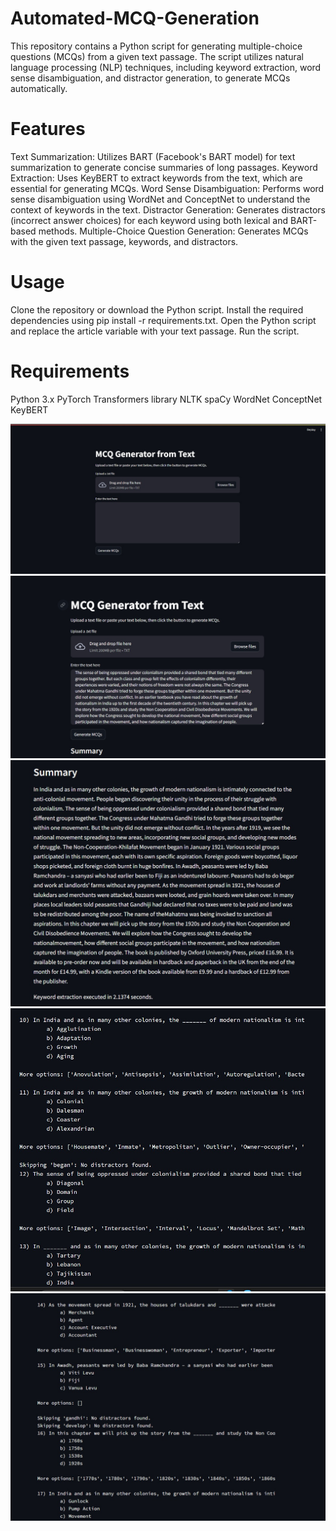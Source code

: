 # Automated-MCQ-Generation
This repository contains a Python script for generating multiple-choice questions (MCQs) from a given text passage. The script utilizes natural language processing (NLP) techniques, including keyword extraction, word sense disambiguation, and distractor generation, to generate MCQs automatically.

# Features
Text Summarization: Utilizes BART (Facebook's BART model) for text summarization to generate concise summaries of long passages.
Keyword Extraction: Uses KeyBERT to extract keywords from the text, which are essential for generating MCQs.
Word Sense Disambiguation: Performs word sense disambiguation using WordNet and ConceptNet to understand the context of keywords in the text.
Distractor Generation: Generates distractors (incorrect answer choices) for each keyword using both lexical and BART-based methods.
Multiple-Choice Question Generation: Generates MCQs with the given text passage, keywords, and distractors.

# Usage
Clone the repository or download the Python script.
Install the required dependencies using pip install -r requirements.txt.
Open the Python script and replace the article variable with your text passage.
Run the script.

# Requirements
Python 3.x
PyTorch
Transformers library
NLTK
spaCy
WordNet
ConceptNet
KeyBERT

![](images/proj1.jpg)
![](images/proj2.jpg)
![](images/proj3.jpg)
![](images/proj4.jpg)
![](images/proj5.jpg)
